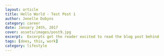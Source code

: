 ```yaml
---
layout: article
title: Hello World - Test Post 1
author: Jenelle Dobyns
category: career
date: January 24th, 2017
cover: assets/images/post9.jpg
excerpt:  Excerpts get the reader excited to read the blog post behind the link. They should be two or three sentences long.
tags: [does, this, work]
category: lifestyle
---
```

